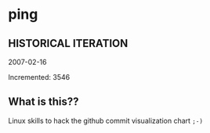 # ping

## HISTORICAL ITERATION
2007-02-16

Incremented: 3546

## What is this?? 
Linux skills to hack the github commit visualization chart `;-)`
